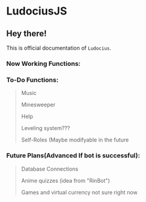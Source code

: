 # LudociusJS
## Hey there!
This is official documentation of `Ludocius`.

### Now Working Functions:
  >
  >
  >

### To-Do Functions:
  >Music
  >
  >Minesweeper
  >
  > Help
  >
  > Leveling system???
  >
  > Self-Roles (Maybe modifyable in the future

### Future Plans(Advanced If bot is successful):
  >Database Connections
  >
  >Anime quizzes (idea from "RinBot")
  >
  >Games and virtual currency not sure right now
